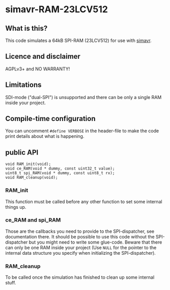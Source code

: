 # simavr-RAM-23LCV512

## What is this?
This code simulates a 64kB SPI-RAM (23LCV512) for use with [simavr](https://github.com/buserror/simavr).

## Licence and disclaimer
AGPLv3+ and NO WARRANTY!

## Limitations
SDI-mode ("dual-SPI") is unsupported and there can be only a single RAM inside your project.

## Compile-time configuration
You can uncomment `#define VERBOSE` in the header-file to make the code print details about what is happening.

## public API
```
void RAM_init(void);
void ce_RAM(void * dummy, const uint32_t value);
uint8_t spi_RAM(void * dummy, const uint8_t rx);
void RAM_cleanup(void);
```

### RAM_init
This function must be called before any other function to set some internal things up.

### ce_RAM and spi_RAM
Those are the callbacks you need to provide to the SPI-dispatcher, see documentation there. It should be possible to use this code without the SPI-dispatcher but you might need to write some glue-code. Beware that there can only be one RAM inside your project (Use `NULL` for the pointer to the internal data structure you specify when initializing the SPI-dispatcher).

### RAM_cleanup
To be called once the simulation has finished to clean up some internal stuff.
